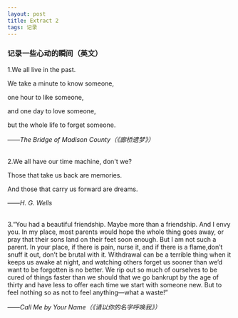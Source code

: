 ```yaml
---
layout: post
title: Extract 2
tags: 记录
---
```


### 记录一些心动的瞬间（英文）

1.We all live in the past.

We take a  minute to know someone,

one hour to like someone,

and one day to love someone,

but the whole life to forget someone.

——*The Bridge of Madison County（《廊桥遗梦》）*
<br/><br/>

2.We all have our time machine, don't we?

Those that take us back are memories.

And those that carry us forward are dreams.

——*H. G. Wells*
<br/><br/>

3.“You had a beautiful friendship. Maybe more than a friendship. And I envy you. In my place, most parents would hope the whole thing goes away, or pray that their sons land on their feet soon enough. But I am not such a parent. In your place, if there is pain, nurse it, and if there is a flame,don’t snuff it out, don’t be brutal with it. Withdrawal can be a terrible thing when it keeps us awake at night, and watching others forget us sooner than we’d want to be forgotten is no better. We rip out so much of ourselves to be cured of things faster than we should that we go bankrupt by the age of thirty and have less to offer each time we start with someone new. But to feel nothing so as not to feel anything—what a waste!”

——*Call Me by Your Name（《请以你的名字呼唤我》）*
<br/><br/>
